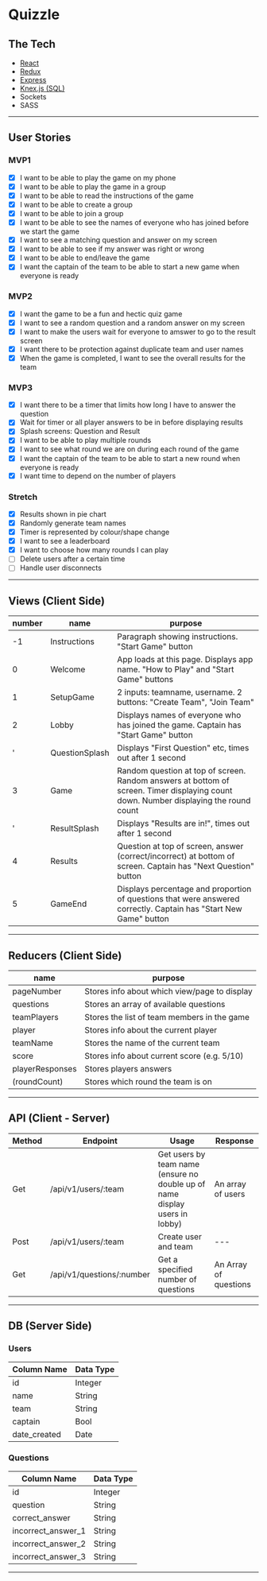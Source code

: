 # Quizzle

## The Tech
* [React](https://reactjs.org/docs/getting-started.html)
* [Redux](https://redux.js.org/)
* [Express](https://expressjs.com/en/api.html)
* [Knex.js (SQL)](https://knexjs.org/)
* Sockets
* SASS
---

## User Stories

### MVP1
* [x] I want to be able to play the game on my phone 
* [x] I want to be able to play the game in a group
* [x] I want to be able to read the instructions of the game
* [x] I want to be able to create a group
* [x] I want to be able to join a group
* [x] I want to be able to see the names of everyone who has joined before we start the game
* [x] I want to see a matching question and answer on my screen
* [x] I want to be able to see if my answer was right or wrong
* [x] I want to be able to end/leave the game
* [x] I want the captain of the team to be able to start a new game when everyone is ready

### MVP2
* [x] I want the game to be a fun and hectic quiz game
* [x] I want to see a random question and a random answer on my screen
* [x] I want to make the users wait for everyone to amswer to go to the result screen
* [x] I want there to be protection against duplicate team and user names
* [x] When the game is completed, I want to see the overall results for the team

### MVP3
* [x] I want there to be a timer that limits how long I have to answer the question
* [x] Wait for timer or all player answers to be in before displaying results
* [x] Splash screens: Question and Result
* [x] I want to be able to play multiple rounds
* [x] I want to see what round we are on during each round of the game
* [x] I want the captain of the team to be able to start a new round when everyone is ready
* [x] I want time to depend on the number of players

### Stretch
* [x] Results shown in pie chart
* [x] Randomly generate team names
* [x] Timer is represented by colour/shape change
* [x] I want to see a leaderboard
* [x] I want to choose how many rounds I can play
* [ ] Delete users after a certain time
* [ ] Handle user disconnects
---

## Views (Client Side)
  | number | name | purpose |
  | --- | --- | --- |
  | -1 | Instructions | Paragraph showing instructions. "Start Game" button |
  | 0 | Welcome | App loads at this page. Displays app name. "How to Play" and "Start Game" buttons |
  | 1 | SetupGame | 2 inputs: teamname, username. 2 buttons: "Create Team", "Join Team" |
  | 2 | Lobby | Displays names of everyone who has joined the game. Captain has "Start Game" button |
  | ' | QuestionSplash | Displays "First Question" etc, times out after 1 second |
  | 3 | Game | Random question at top of screen. Random answers at bottom of screen. Timer displaying count down. Number displaying the round count |
  | ' | ResultSplash | Displays "Results are in!", times out after 1 second |
  | 4 | Results | Question at top of screen, answer (correct/incorrect) at bottom of screen. Captain has "Next Question" button |
  | 5 | GameEnd | Displays percentage and proportion of questions that were answered correctly. Captain has "Start New Game" button |
  ---

## Reducers (Client Side)
  | name | purpose |
  | --- | --- |
  | pageNumber | Stores info about which view/page to display |
  | questions | Stores an array of available questions |
  | teamPlayers | Stores the list of team members in the game |
  | player | Stores info about the current player |
  | teamName | Stores the name of the current team |
  | score | Stores info about current score (e.g. 5/10) |
  | playerResponses | Stores players answers |
  | (roundCount) | Stores which round the team is on |
  ---

 ## API (Client - Server)
| Method | Endpoint | Usage | Response |
| --- | --- | --- | --- | 
| Get | /api/v1/users/:team | Get users by team name (ensure no double up of name display users in lobby) | An array of users |
| Post | /api/v1/users/:team  | Create user and team | --- |
| Get | /api/v1/questions/:number | Get a specified number of questions | An Array of questions |
---

## DB (Server Side)
### Users
  | Column Name | Data Type |
  | --- | --- |
  | id | Integer |
  | name | String |
  | team | String |
  | captain | Bool |
  | date_created | Date |

### Questions
  | Column Name | Data Type |
  | --- | --- |
  | id | Integer |
  | question | String |
  | correct_answer | String |
  | incorrect_answer_1 | String |
  | incorrect_answer_2 | String |
  | incorrect_answer_3 | String |
 ---